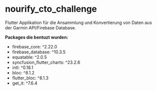 # nourify_cto_challenge

Flutter Applikation für die Ansammlung und Konvertierung von Daten aus der Garmin API/Firebase Database.

**Packages die bentuzt wurden:** 

- firebase_core: ^2.22.0
- firebase_database: ^10.3.5
- equatable: ^2.0.5
- syncfusion_flutter_charts: ^23.2.6
- intl: ^0.18.1
- bloc: ^8.1.2
- flutter_bloc: ^8.1.3
- get_it: ^7.6.4
